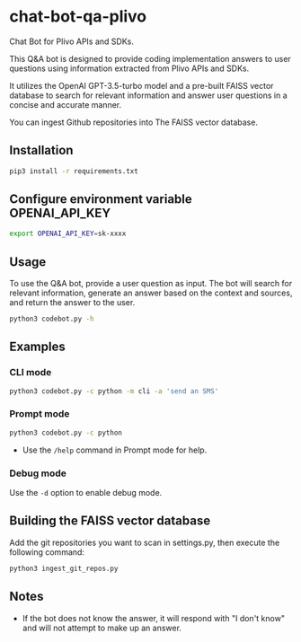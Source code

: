 # chat-bot-qa-plivo
Chat Bot for Plivo APIs and SDKs.

This Q&A bot is designed to provide coding implementation answers to user questions using information extracted from Plivo APIs and SDKs. 

It utilizes the OpenAI GPT-3.5-turbo model and a pre-built FAISS vector database to search for relevant information and answer user questions in a concise and accurate manner.

You can ingest Github repositories into The FAISS vector database.

## Installation

```bash
pip3 install -r requirements.txt
```

## Configure environment variable OPENAI_API_KEY

```bash
export OPENAI_API_KEY=sk-xxxx
```

## Usage

To use the Q&A bot, provide a user question as input. The bot will search for relevant information, generate an answer based on the context and sources, and return the answer to the user.
```bash
python3 codebot.py -h
```

## Examples

### CLI mode
```bash
python3 codebot.py -c python -m cli -a 'send an SMS'
```

### Prompt mode
```bash
python3 codebot.py -c python
```

- Use the `/help` command in Prompt mode for help.

### Debug mode
Use the `-d` option to enable debug mode.

## Building the FAISS vector database
Add the git repositories you want to scan in settings.py, then execute the following command:
```bash
python3 ingest_git_repos.py
```

## Notes

- If the bot does not know the answer, it will respond with "I don't know" and will not attempt to make up an answer.


